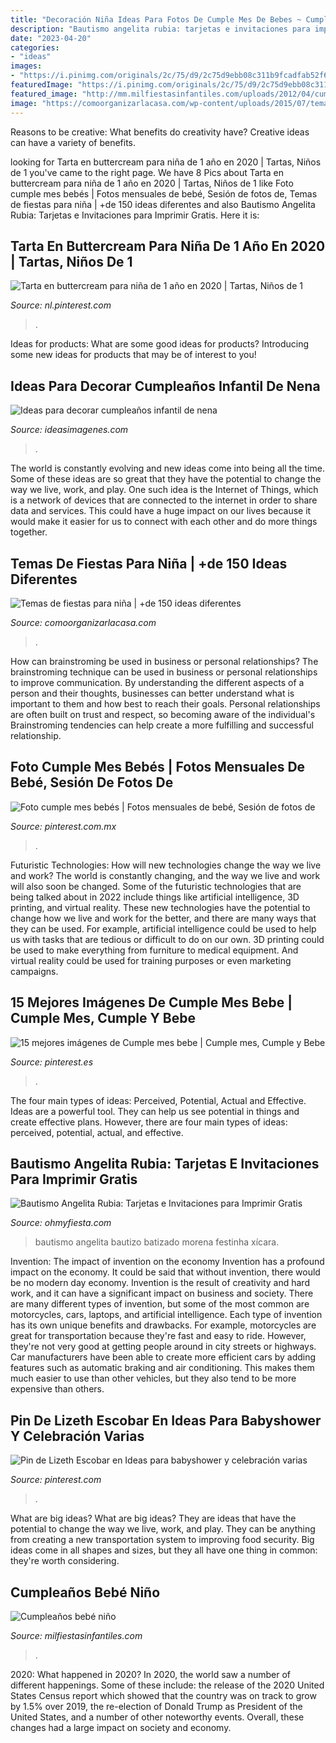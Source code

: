 ```yaml
---
title: "Decoración Niña Ideas Para Fotos De Cumple Mes De Bebes ~ Cumpleaños Bebé Niño"
description: "Bautismo angelita rubia: tarjetas e invitaciones para imprimir gratis"
date: "2023-04-20"
categories:
- "ideas"
images:
- "https://i.pinimg.com/originals/2c/75/d9/2c75d9ebb08c311b9fcadfab52f6b668.jpg"
featuredImage: "https://i.pinimg.com/originals/2c/75/d9/2c75d9ebb08c311b9fcadfab52f6b668.jpg"
featured_image: "http://mm.milfiestasinfantiles.com/uploads/2012/04/cumple-bebe-nino-mesa-dulces.jpg"
image: "https://comoorganizarlacasa.com/wp-content/uploads/2015/07/temas-para-cumpleanos-de-nina-2-anos-3.jpg"
---
```



Reasons to be creative: What benefits do creativity have?
Creative ideas can have a variety of benefits.

	

		
looking for Tarta en buttercream para niña de 1 año en 2020 | Tartas, Niños de 1 you've came to the right page. We have 8 Pics about Tarta en buttercream para niña de 1 año en 2020 | Tartas, Niños de 1 like Foto cumple mes bebés | Fotos mensuales de bebé, Sesión de fotos de, Temas de fiestas para niña | +de 150 ideas diferentes and also Bautismo Angelita Rubia: Tarjetas e Invitaciones para Imprimir Gratis. Here it is:
		
    
## Tarta En Buttercream Para Niña De 1 Año En 2020 | Tartas, Niños De 1

<img loading=lazy src="https://i.pinimg.com/originals/5b/da/46/5bda4674e950fa60da9b1c13ffcf0cb4.jpg" onerror="this.onerror=null;this.src='https://tse4.mm.bing.net/th?id=OIP.YYZCDuc6j6ERmP-JYRDYbgHaK-&amp;pid=15.1';" alt="Tarta en buttercream para niña de 1 año en 2020 | Tartas, Niños de 1">

_Source: nl.pinterest.com_

>. 

	

Ideas for products: What are some good ideas for products?
Introducing some new ideas for products that may be of interest to you!

    
## Ideas Para Decorar Cumpleaños Infantil De Nena

<img loading=lazy src="https://ideasimagenes.com/wp-content/uploads/2017/07/IdeasNena23.jpg" onerror="this.onerror=null;this.src='https://tse1.mm.bing.net/th?id=OIP.lbv7Hn5mJHhYPdNyvZKvMQHaNK&amp;pid=15.1';" alt="Ideas para decorar cumpleaños infantil de nena">

_Source: ideasimagenes.com_

>. 

	

The world is constantly evolving and new ideas come into being all the time. Some of these ideas are so great that they have the potential to change the way we live, work, and play. One such idea is the Internet of Things, which is a network of devices that are connected to the internet in order to share data and services. This could have a huge impact on our lives because it would make it easier for us to connect with each other and do more things together.

    
## Temas De Fiestas Para Niña | +de 150 Ideas Diferentes

<img loading=lazy src="https://comoorganizarlacasa.com/wp-content/uploads/2015/07/temas-para-cumpleanos-de-nina-2-anos-3.jpg" onerror="this.onerror=null;this.src='https://tse1.mm.bing.net/th?id=OIP.XmCb0yvHmWvI5iYlcojehAHaHa&amp;pid=15.1';" alt="Temas de fiestas para niña | +de 150 ideas diferentes">

_Source: comoorganizarlacasa.com_

>. 

	

How can brainstroming be used in business or personal relationships?
The brainstroming technique can be used in business or personal relationships to improve communication. By understanding the different aspects of a person and their thoughts, businesses can better understand what is important to them and how best to reach their goals. Personal relationships are often built on trust and respect, so becoming aware of the individual's Brainstroming tendencies can help create a more fulfilling and successful relationship.

    
## Foto Cumple Mes Bebés | Fotos Mensuales De Bebé, Sesión De Fotos De

<img loading=lazy src="https://i.pinimg.com/736x/60/5a/a9/605aa994af5d5e6647b033e3c1fde066.jpg" onerror="this.onerror=null;this.src='https://tse2.mm.bing.net/th?id=OIP.C7HsAB7O3JYI9cMpeAalRQHaHa&amp;pid=15.1';" alt="Foto cumple mes bebés | Fotos mensuales de bebé, Sesión de fotos de">

_Source: pinterest.com.mx_

>. 

	

Futuristic Technologies: How will new technologies change the way we live and work?
The world is constantly changing, and the way we live and work will also soon be changed. Some of the futuristic technologies that are being talked about in 2022 include things like artificial intelligence, 3D printing, and virtual reality. These new technologies have the potential to change how we live and work for the better, and there are many ways that they can be used. For example, artificial intelligence could be used to help us with tasks that are tedious or difficult to do on our own. 3D printing could be used to make everything from furniture to medical equipment. And virtual reality could be used for training purposes or even marketing campaigns.

    
## 15 Mejores Imágenes De Cumple Mes Bebe | Cumple Mes, Cumple Y Bebe

<img loading=lazy src="https://i.pinimg.com/236x/8b/50/84/8b5084b8a9081152331bad03dce733b7.jpg" onerror="this.onerror=null;this.src='https://tse4.mm.bing.net/th?id=OIP.0tEkKu6F-rwtU-_h_TbG8QAAAA&amp;pid=15.1';" alt="15 mejores imágenes de Cumple mes bebe | Cumple mes, Cumple y Bebe">

_Source: pinterest.es_

>. 

	

The four main types of ideas: Perceived, Potential, Actual and Effective.
Ideas are a powerful tool. They can help us see potential in things and create effective plans. However, there are four main types of ideas: perceived, potential, actual, and effective.

    
## Bautismo Angelita Rubia: Tarjetas E Invitaciones Para Imprimir Gratis

<img loading=lazy src="https://3.bp.blogspot.com/--DyoHnKJGlA/UqIhtAKDDxI/AAAAAAAB-mw/ZaCR29gaPMs/s1600/Bautizo-niña-rubia-043.jpg" onerror="this.onerror=null;this.src='https://tse1.mm.bing.net/th?id=OIP.YJ38d9JpFCddMa3GvU1jMAHaQR&amp;pid=15.1';" alt="Bautismo Angelita Rubia: Tarjetas e Invitaciones para Imprimir Gratis">

_Source: ohmyfiesta.com_

>bautismo angelita bautizo batizado morena festinha xícara. 

	

Invention: The impact of invention on the economy
Invention has a profound impact on the economy. It could be said that without invention, there would be no modern day economy. Invention is the result of creativity and hard work, and it can have a significant impact on business and society. There are many different types of invention, but some of the most common are motorcycles, cars, laptops, and artificial intelligence. Each type of invention has its own unique benefits and drawbacks. For example, motorcycles are great for transportation because they're fast and easy to ride. However, they're not very good at getting people around in city streets or highways. Car manufacturers have been able to create more efficient cars by adding features such as automatic braking and air conditioning. This makes them much easier to use than other vehicles, but they also tend to be more expensive than others.

    
## Pin De Lizeth Escobar En Ideas Para Babyshower Y Celebración Varias

<img loading=lazy src="https://i.pinimg.com/originals/2c/75/d9/2c75d9ebb08c311b9fcadfab52f6b668.jpg" onerror="this.onerror=null;this.src='https://tse2.mm.bing.net/th?id=OIP.pWX5TC3HZDb3ZODCcG6BogHaJ4&amp;pid=15.1';" alt="Pin de Lizeth Escobar en Ideas para babyshower y celebración varias">

_Source: pinterest.com_

>. 

	

What are big ideas?
What are big ideas? They are ideas that have the potential to change the way we live, work, and play. They can be anything from creating a new transportation system to improving food security. Big ideas come in all shapes and sizes, but they all have one thing in common: they're worth considering.

    
## Cumpleaños Bebé Niño

<img loading=lazy src="http://mm.milfiestasinfantiles.com/uploads/2012/04/cumple-bebe-nino-mesa-dulces.jpg" onerror="this.onerror=null;this.src='https://tse3.mm.bing.net/th?id=OIP.yV3dNMv1jnGRQiesk2Y5kwHaGP&amp;pid=15.1';" alt="Cumpleaños bebé niño">

_Source: milfiestasinfantiles.com_

>. 

	

2020: What happened in 2020?
In 2020, the world saw a number of different happenings. Some of these include: the release of the 2020 United States Census report which showed that the country was on track to grow by 1.5% over 2019, the re-election of Donald Trump as President of the United States, and a number of other noteworthy events. Overall, these changes had a large impact on society and economy.

